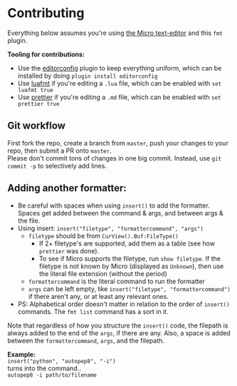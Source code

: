 # Contributing

Everything below assumes you're using
[the Micro text-editor](https://github.com/zyedidia/micro) and this `fmt`
plugin.

**Tooling for contributions:**

* Use the [editorconfig](http://editorconfig.org/) plugin to keep everything
  uniform, which can be installed by doing `plugin install editorconfig`
* Use [luafmt](https://github.com/trixnz/lua-fmt) if you're editing a `.lua`
  file, which can be enabled with `set luafmt true`
* Use [prettier](https://github.com/prettier/prettier) if you're editing a `.md`
  file, which can be enabled with `set prettier true`

## Git workflow

First fork the repo, create a branch from `master`, push your changes to your
repo, then submit a PR onto `master`.\
Please don't commit tons of changes in one big commit. Instead, use `git commit -p`
to selectively add lines.

## Adding another formatter:

* Be careful with spaces when using `insert()` to add the formatter. Spaces get
  added between the command & args, and between args & the file.
* Using insert: `insert("filetype", "formattercommand", "args")`
  * `filetype` should be from `CurView().Buf:FileType()`
    * If 2+ filetype's are supported, add them as a table (see how `prettier`
      was done).
    * To see if Micro supports the filetype, run `show filetype`. If the
      filetype is not known by Micro (displayed as `Unknown`), then use the
      literal file extension (without the period)
  * `formattercommand` is the literal command to run the formatter
  * `args` can be left empty, like `insert("filetype", "formattercommand")` if
    there aren't any, or at least any relevant ones.
* PS: Alphabetical order doesn't matter in relation to the order of `insert()`
  commands. The `fmt list` command has a sort in it.

Note that regardless of how you structure the `insert()` code, the filepath is
always added to the end of the `args`, if there are any. Also, a space is added
between the `formattercommand`, `args`, and the filepath.

**Example:**\
`insert("python", "autopep8", "-i")`\
turns into the command..\
`autopep8 -i path/to/filename`
